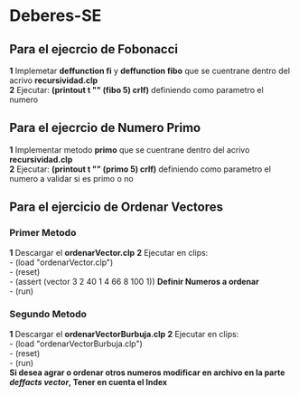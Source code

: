 # Deberes-SE

## Para el ejecrcio de Fobonacci 
**1** Implemetar **deffunction fi** y **deffunction fibo** que se cuentrane dentro del acrivo **recursividad.clp**     
**2** Ejecutar: **(printout t "" (fibo 5) crlf)** definiendo como parametro el numero    

## Para el ejecrcio de Numero Primo
**1** Implementar metodo **primo** que se cuentrane dentro del acrivo **recursividad.clp**      
**2** Ejecutar: **(printout t "" (primo 5) crlf)** definiendo como parametro el numero a validar si es primo o no  

## Para el ejercicio de Ordenar Vectores
### Primer Metodo
**1** Descargar el **ordenarVector.clp**
**2** Ejecutar en clips:        
      - (load "ordenarVector.clp")      
      - (reset)         
      - (assert (vector 3 2 40 1 4 66 8 100 1))   **Definir Numeros a ordenar**     
      - (run)     
### Segundo Metodo
**1** Descargar el **ordenarVectorBurbuja.clp**
**2** Ejecutar en clips:        
      - (load "ordenarVectorBurbuja.clp")      
      - (reset)         
      - (run)     
      **Si desea agrar o ordenar otros numeros modificar en archivo en la parte *deffacts vector*, Tener en cuenta el Index**
      
